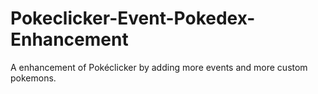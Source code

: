 # Pokeclicker-Event-Pokedex-Enhancement
A enhancement of Pokéclicker by adding more events and more custom pokemons.

